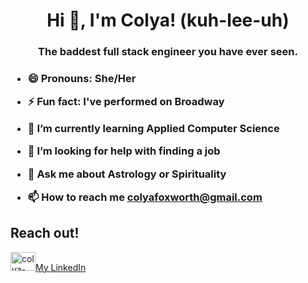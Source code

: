 <h1 align="center">Hi 👋, I'm Colya! (kuh-lee-uh)</h1>
<h3 align="center">The baddest full stack engineer you have ever seen.<h3>

- 😄 Pronouns: She/Her

- ⚡ Fun fact: I've performed on Broadway

- 🌱 I’m currently learning **Applied Computer Science**

- 🤝 I’m looking for help with **finding a job**

- 💬 Ask me about **Astrology or Spirituality**

- 📫 How to reach me **colyafoxworth@gmail.com**

## Reach out!
<a href="https://linkedin.com/in/colya-foxworth" target="blank"><img src="https://raw.githubusercontent.com/rahuldkjain/github-profile-readme-generator/master/src/images/icons/Social/linked-in-alt.svg" alt="colya-foxworth" height="30" width="40" />My LinkedIn</a>


<!--
**theecolya/theecolya** is a ✨ _special_ ✨ repository because its `README.md` (this file) appears on your GitHub profile.

Here are some ideas to get you started:

- 🔭 I’m currently working on ...
- 🌱 I’m currently learning ...
- 👯 I’m looking to collaborate on ...
- 🤔 I’m looking for help with ...
- 💬 Ask me about ...
- 📫 How to reach me: ...
- 😄 Pronouns: ...
- ⚡ Fun fact: ...
-->
